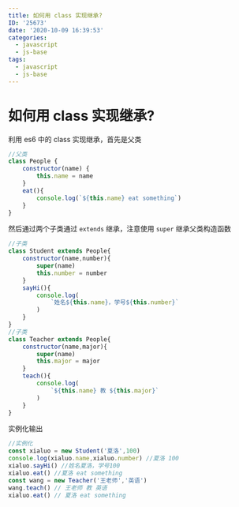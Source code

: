 ```yaml
---
title: 如何用 class 实现继承?
ID: '25673'
date: '2020-10-09 16:39:53'
categories:
  - javascript
  - js-base
tags:
  - javascript
  - js-base
---
```


# 如何用 class 实现继承?

利用 es6 中的 class 实现继承，首先是父类

``` js 
//父类
class People {
    constructor(name) {
        this.name = name
    }
    eat(){
        console.log(`${this.name} eat something`)
    }
}
```

然后通过两个子类通过 `extends` 继承，注意使用 `super` 继承父类构造函数

``` js 
//子类
class Student extends People{
    constructor(name,number){
        super(name)
        this.number = number
    }
    sayHi(){
        console.log(
            `姓名${this.name}，学号${this.number}`
        )
    }
}
//子类
class Teacher extends People{
    constructor(name,major){
        super(name)
        this.major = major
    }
    teach(){
        console.log(
            `${this.name} 教 ${this.major}`
        )
    }
}
```

实例化输出

``` js 
//实例化
const xialuo = new Student('夏洛',100)
console.log(xialuo.name,xialuo.number) //夏洛 100
xialuo.sayHi() //姓名夏洛，学号100
xialuo.eat() //夏洛 eat something
const wang = new Teacher('王老师','英语')
wang.teach() // 王老师 教 英语
xialuo.eat() // 夏洛 eat something
```
 
 
 
 
 
 
 
 
 
 
 
 
 
 
 
 
 
 
 
 
 
 
 
 
